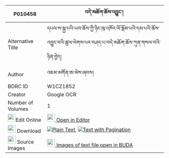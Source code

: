 |P010458|བདེ་མཆོག་ཆོས་འབྱུང་། 
| --- | --- 
|Alternative Title |དཔལ་ས་སྐྱ་པའི་ཡབ་ཆོས་ཀྱི་ཉིང་ཁུ་འཁོར་ལོ་སྡོམ་པའི་དམ་པའི་ཆོས་འབྱུང་བའི་ཚུལ་ལེགས་པར་བཤད་པ་བདེ་མཆོག་ཆོས་ཀུན་གསལ་བའི་ཉིན་བྱེད།
|Author| འཇམ་མགོན་ཨ་མེས་ཞབས།
|BDRC ID | W1CZ1852
|Creator | Google OCR
|Number of Volumes| 1
|<img width="25" src="https://img.icons8.com/color/25/000000/edit-property.png">Edit Online| [<img width="25" src="https://avatars.githubusercontent.com/u/45091458?s=200&v=4"> Open in Editor](http://editor.openpecha.org/P010458)
|<img width="25" src="https://img.icons8.com/fluent/48/000000/download-2.png"/>  Download | [![](https://img.icons8.com/color/20/000000/txt.png)Plain Text](https://github.com/Openpecha/P010458/releases/download/v1/demchok_chojung_plain_P010458.zip), [![](https://img.icons8.com/color/20/000000/txt.png)Text with Pagination](https://github.com/Openpecha/P010458/releases/download/v1/demchok_chojung_pages_P010458.zip)
|<img width="25" src="https://img.icons8.com/plasticine/100/000000/pictures-folder.png"/>  Source Images | [<img width="25" src="https://library.bdrc.io/icons/BUDA-small.svg"> Images of text file open in BUDA](https://library.bdrc.io/show/bdr:W1CZ1852)